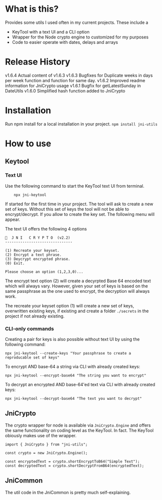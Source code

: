 # What is this?

Provides some utils I used often in my current projects.
These include a 
* KeyTool with a text UI and a CLI option
* Wrapper for the Node crypto engine to customized for my purposes
* Code to easier operate with dates, delays and arrays

# Release History
v1.6.4 Actual content of v1.6.3 
v1.6.3 Bugfixes for Duplicate weeks in days per week function and function for same day. 
v1.6.2 Improved readme information for JniCrypto usage
v1.6.1 Bugfix for getLatestSunday in DateUtils
v1.6.0 Simplified hash function added to JniCrypto


# Installation
Run npm install for a local installation in your project.
`npm install jni-utils`

# How to use

## Keytool

### Text UI
Use the following command to start the KeyTool text UI from terminal.
```
    npx jni-keytool
```
If started for the first time in your project. The tool will ask to create a new set of keys.
Without this set of keys the tool will not be able to encrypt/decrypt.
If you allow to create the key set. The following menu will appear.

The text UI offers the following 4 options
```
🔑  J N I   C R Y P T O  (v2.2)
-------------------------------

(1) Recreate your keyset.
(2) Encrypt a text phrase.
(3) Deycrypt encrypted phrase.
(0) Exit.

Please choose an option (1,2,3,0)...
```

The encrypt text option (2) will create a decyrpted Base 64 encoded text which will always vary.
However, given your set of keys is based on the same passphrase as the one used to encrypt,
the decryption will always work.

The recreate your keyset option (1) will create a new set of keys, overwritten existing keys,
if existing and create a folder `./secrets` in the project if not already existing.

### CLI-only commands

Creating a pair for keys is also possible without text UI by using the following command:
```
npx jni-keytool --create-keys "Your passphrase to create a reproducable set of keys"
```

To encrypt AND base-64 a string via CLI with already created keys:
```
npx jni-keytool --encrypt-base64 "The string you want to encrypt"
```

To decrypt an encrypted AND base-64'ed text via CLI with already created keys:
```
npx jni-keytool --decrypt-base64 "The text you want to decrypt"
```

## JniCrypto

The crypto wrapper for node is available via `JniCrypto.Engine` and offers the same functionality
on coding level as the KeyTool. In fact. The KeyTool obiously makes use of the wrapper.

```
import { JniCrypto } from "jni-utils";

const crypto = new JniCrypto.Engine();

const encryptedText = crypto.shortEncryptToB64("Simple Text");
const decryptedText = crypto.shortDecryptFromB64(encryptedText);

```



## JniCommon
The util code in the JniCommon is pretty much self-explaining.
